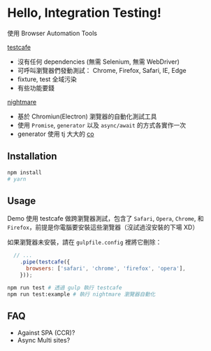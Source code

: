 # Hello, Integration Testing!

使用 Browser Automation Tools

[testcafe](https://github.com/DevExpress/testcafe)
* 沒有任何 dependencies (無需 Selenium, 無需 WebDriver)
* 可呼叫瀏覽器們發動測試： Chrome, Firefox, Safari, IE, Edge
* fixture, test 全域污染
* 有些功能要錢

[nightmare](https://github.com/segmentio/nightmare)
* 基於 Chromiun(Electron) 瀏覽器的自動化測試工具
* 使用 `Promise`, `generator` 以及 `async/await` 的方式各實作一次
* generator 使用 tj 大大的 [co](https://github.com/tj/co)

## Installation

```sh
npm install
# yarn
```

## Usage

Demo 使用 testcafe 做跨瀏覽器測試，包含了 `Safari`, `Opera`, `Chrome`, 和 `Firefox`，前提是你電腦要安裝這些瀏覽器（沒試過沒安裝的下場 XD）

如果瀏覽器未安裝，請在 `gulpfile.config` 裡將它刪除：

```js
  // ...
    .pipe(testcafe({
      browsers: ['safari', 'chrome', 'firefox', 'opera'],
    }));
```

```sh
npm run test # 透過 gulp 執行 testcafe
npm run test:example # 執行 nightmare 瀏覽器自動化
```



## FAQ

* Against SPA (CCR)?
* Async Multi sites?
